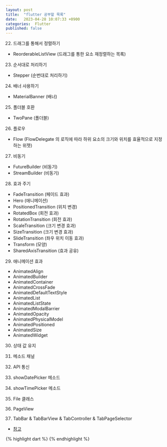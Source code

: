 ```yaml
---
layout: post
title:  "flutter 공부할 목록"
date:   2023-04-28 10:07:33 +0900
categories:  Flutter
published: false
---
```


22. 드래그를 통해서 정렬하기
- ReorderableListView (드래그를 통한 요소 재정렬하는 목록)

23. 순서대로 처리하기
- Stepper (순번대로 처리하기)

24. 배너 사용하기
- MaterialBanner (배너)

25. 폴더블 호환
- TwoPane (폴더블)

26. 플로우
- Flow (FlowDelegate 의 로직에 따라 하위 요소의 크기와 위치를 효율적으로 지정하는 위젯)

27. 비동기
- FutureBuilder (비동기)
- StreamBuilder (비동기)

28. 효과 주기
- FadeTransition (페이드 효과)
- Hero (애니메이션)
- PositionedTransition (위치 변경)
- RotatedBox (회전 효과)
- RotationTransition (회전 효과)
- ScaleTransition (크기 변경 효과)
- SizeTransition (크기 변경 효과)
- SlideTransition (좌우 위치 이동 효과)
- Transform (모양)
- SharedAxisTransition (효과 공유)

29. 애니메이션 효과
- AnimatedAlign
- AnimatedBuilder
- AnimatedContainer
- AnimatedCrossFade
- AnimatedDefaultTextStyle
- AnimatedList
- AnimatedListState
- AnimatedModalBarrier
- AnimatedOpacity
- AnimatedPhysicalModel
- AnimatedPositioned
- AnimatedSize
- AnimatedWidget

30. 상태 값 유지

31. 메소드 채널

32. API 통신

33. showDatePicker 메소드

34. showTimePicker 메소드

35. File 클래스

36. PageView

37. TabBar & TabBarView & TabController & TabPageSelector

- [참고]()

{% highlight dart %}
{% endhighlight %}